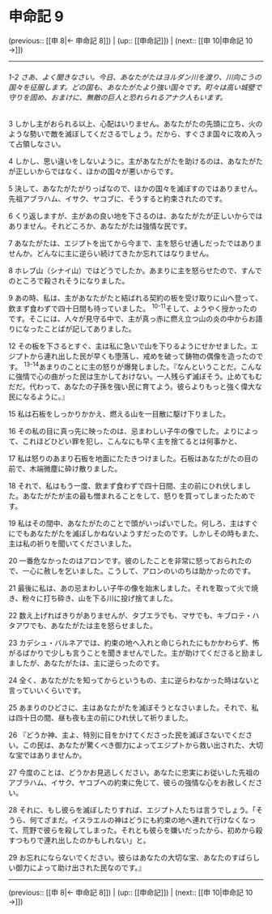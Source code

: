 # 申命記 9

(previous:: [[申 8|← 申命記 8]]) | (up:: [[申命記]]) | (next:: [[申 10|申命記 10 →]])

***
###### 1-2 さあ、よく聞きなさい。今日、あなたがたはヨルダン川を渡り、川向こうの国々を征服します。どの国も、あなたがたより強い国々です。町々は高い城壁で守りを固め、おまけに、無敵の巨人と恐れられるアナク人もいます。 



3 
しかし主がおられる以上、心配はいりません。あなたがたの先頭に立ち、火のような勢いで敵を滅ぼしてくださるでしょう。だから、すぐさま国々に攻め入って占領しなさい。 



4 
しかし、思い違いをしないように。主があなたがたを助けるのは、あなたがたが正しいからではなく、ほかの国々が悪いからです。 



5 
決して、あなたがたがりっぱなので、ほかの国々を滅ぼすのではありません。先祖アブラハム、イサク、ヤコブに、そうすると約束されたのです。 



6 
くり返しますが、主があの良い地を下さるのは、あなたがたが正しいからではありません。それどころか、あなたがたは強情な民です。 



7 
あなたがたは、エジプトを出てから今まで、主を怒らせ通しだったではありませんか。どんなに主に逆らい続けてきたか忘れてはなりません。 



8 
ホレブ山（シナイ山）ではどうでしたか。あまりに主を怒らせたので、すんでのところで殺されそうになりました。 



9 
あの時、私は、主があなたがたと結ばれる契約の板を受け取りに山へ登って、飲まず食わずで四十日間も待っていました。 <sup class="versenum">10-11</sup>そして、ようやく授かったのです。そこには、人々が見守る中で、主が真っ赤に燃え立つ山の炎の中からお語りになったことばが記してありました。 



12 
その板を下さるとすぐ、主は私に急いで山を下りるようにせかせました。エジプトから連れ出した民が早くも堕落し、戒めを破って鋳物の偶像を造ったのです。 <sup class="versenum">13-14</sup>あまりのことに主の怒りが爆発しました。『なんということだ。こんなに強情で心の曲がった民は生かしておけない。一人残らず滅ぼそう。止めてもむだだ。代わって、あなたの子孫を強い民に育てよう。彼らよりもっと強く偉大な民になるように。』 



15 
私は石板をしっかりかかえ、燃える山を一目散に駆け下りました。 



16 
その私の目に真っ先に映ったのは、忌まわしい子牛の像でした。よりによって、これほどひどい罪を犯し、こんなにも早く主を捨てるとは何事かと、　 



17 
私は怒りのあまり石板を地面にたたきつけました。石板はあなたがたの目の前で、木端微塵に砕け散りました。 



18 
それで、私はもう一度、飲まず食わずで四十日間、主の前にひれ伏しました。あなたがたが主の最も憎まれることをして、怒りを買ってしまったためです。 



19 
私はその間中、あなたがたのことで頭がいっぱいでした。何しろ、主はすぐにでもあなたがたを滅ぼしかねないようすだったのです。しかしその時もまた、主は私の祈りを聞いてくださいました。 



20 
一番危なかったのはアロンです。彼のしたことを非常に怒っておられたので、一心に赦しを乞いました。こうして、アロンのいのちは助かったのです。 



21 
最後に私は、あの忌まわしい子牛の像を始末しました。それを取って火で焼き、粉々に打ち砕き、山を下る川に投げ捨てました。 



22 
数え上げればきりがありませんが、タブエラでも、マサでも、キブロテ・ハタアワでも、あなたがたは主を怒らせました。 



23 
カデシュ・バルネアでは、約束の地へ入れと命じられたにもかかわらず、怖がるばかりで少しも言うことを聞きませんでした。主が助けてくださると励ましましたが、あなたがたは、主に逆らったのです。 



24 
全く、あなたがたを知ってからというもの、主に逆らわなかった時はないと言っていいくらいです。 



25 
あまりのひどさに、主はあなたがたを滅ぼそうとなさいました。それで、私は四十日の間、昼も夜も主の前にひれ伏して祈りました。 



26 
『どうか神、主よ、特別に目をかけてくださった民を滅ぼさないでください。この民は、あなたが驚くべき御力によってエジプトから救い出された、大切な宝ではありませんか。 



27 
今度のことは、どうかお見逃しください。あなたに忠実にお従いした先祖のアブラハム、イサク、ヤコブへの約束に免じて、彼らの強情な心をお赦しください。 



28 
それに、もし彼らを滅ぼしたりすれば、エジプト人たちは言うでしょう。「そうら、何てざまだ。イスラエルの神はどうにも約束の地へ連れて行けなくなって、荒野で彼らを殺してしまった。それとも彼らを嫌いだったから、初めから殺すつもりで連れ出したのかもしれない」と。 



29 
お忘れにならないでください。彼らはあなたの大切な宝、あなたのすばらしい御力によって助け出された民なのです。』

***

(previous:: [[申 8|← 申命記 8]]) | (up:: [[申命記]]) | (next:: [[申 10|申命記 10 →]])
